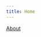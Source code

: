 ```yaml
---
title: Home
---
```


[About](/about/)

<!--
  [ Blog 글 작성 규칙 ]
  1. 일반적으로 제목에서 각 단어의 첫 글자를 대문자로 쓰는 것이 좋습니다. 이렇게 하면 제목이 눈에 더 잘 띄고 읽기 쉽게 됩니다. 
-->